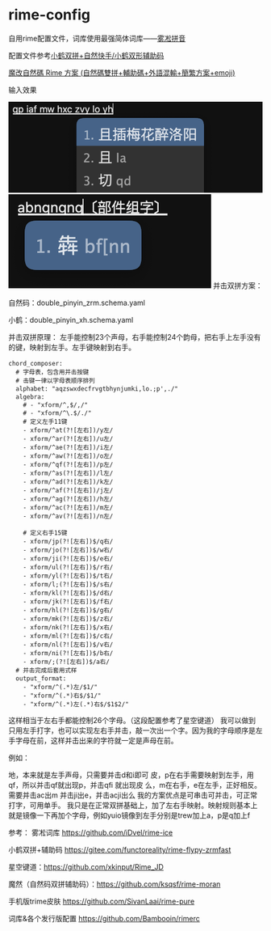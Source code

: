 # rime-config

自用rime配置文件，词库使用最强简体词库——[雾凇拼音](https://github.com/iDvel/rime-ice)

配置文件参考[小鹤双拼+自然快手/小鹤双形辅助码](https://github.com/functoreality/rime-flypy-zrmfast)

[魔改自然碼 Rime 方案 (自然碼雙拼+輔助碼+外語混輸+簡繁方案+emoji)](https://github.com/ksqsf/rime-moran)

输入效果

![demo1](readmeimg/qimhzly.png)
![alt text](readmeimg/bujian.png)
并击双拼方案：

自然码：double_pinyin_zrm.schema.yaml

小鹤：double_pinyin_xh.schema.yaml

并击双拼原理：
左手能控制23个声母，右手能控制24个韵母，把右手上左手没有的键，映射到左手。左手键映射到右手。

```
chord_composer:
  # 字母表，包含用并击按键
  # 击键一律以字母表顺序排列
  alphabet: "aqzswxdecfrvgtbhynjumki,lo.;p',./"
  algebra:
    # - "xform/^,$/,/"
    # - "xform/^\.$/./"
    # 定义左手11键       
    - xform/^at(?![左右])/y左/
    - xform/^ar(?![左右])/u左/
    - xform/^ae(?![左右])/i左/
    - xform/^aw(?![左右])/o左/
    - xform/^qf(?![左右])/p左/
    - xform/^as(?![左右])/l左/
    - xform/^ad(?![左右])/k左/
    - xform/^af(?![左右])/j左/
    - xform/^ag(?![左右])/h左/
    - xform/^ac(?![左右])/m左/
    - xform/^av(?![左右])/n左/

    # 定义右手15键
    - xform/jp(?![左右])$/q右/
    - xform/jo(?![左右])$/w右/
    - xform/ji(?![左右])$/e右/
    - xform/ul(?![左右])$/r右/
    - xform/yl(?![左右])$/t右/
    - xform/l;(?![左右])$/s右/
    - xform/kl(?![左右])$/d右/
    - xform/jk(?![左右])$/f右/
    - xform/hl(?![左右])$/g右/    
    - xform/mk(?![左右])$/z右/
    - xform/nk(?![左右])$/x右/
    - xform/ml(?![左右])$/c右/
    - xform/nl(?![左右])$/v右/
    - xform/ni(?![左右])$/b右/
    - xform/;(?![左右])$/a右/
  # 并击完成后套用式样
  output_format:
    - "xform/^(.*)左/$1/"
    - "xform/^(.*)右$/$1/"
    - "xform/^(.*)左(.*)右$/$1$2/"
```

这样相当于左右手都能控制26个字母。（这段配置参考了星空键道）
我可以做到只用左手打字，也可以实现左右手并击，敲一次出一个字。因为我的字母顺序是左手字母在前，这样并击出来的字符就一定是声母在前。

例如：

地，本来就是左手声母，只需要并击d和i即可
皮，p在右手需要映射到左手，用qf，所以并击qf就出现p，并击qfi 就出现皮
么，m在右手，e在左手，正好相反。需要并击ac出m 并击ji出e，并击acji出么
我的方案优点是可串击可并击，可正常打字，可用单手。
我只是在正常双拼基础上，加了左右手映射。映射规则基本上就是镜像一下再加个字母，例如yuio镜像到左手分别是trew加上a，p是q加上f

参考：
雾凇词库 <https://github.com/iDvel/rime-ice>

小鹤双拼+辅助码 <https://gitee.com/functoreality/rime-flypy-zrmfast>

星空键道：<https://github.com/xkinput/Rime_JD>

魔然（自然码双拼辅助码）：<https://github.com/ksqsf/rime-moran>

手机版trime皮肤 <https://github.com/SivanLaai/rime-pure>

词库&各个发行版配置 <https://github.com/Bambooin/rimerc>
